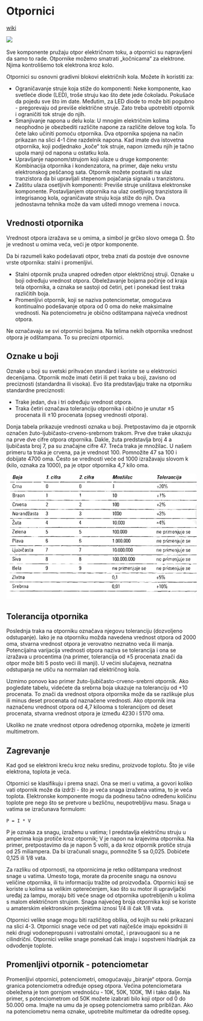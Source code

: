 # Otpornici

[wiki](https://sh.wikipedia.org/wiki/Otpornik)

![](https://upload.wikimedia.org/wikipedia/commons/thumb/7/75/Electronic-Axial-Lead-Resistors-Array.jpg/400px-Electronic-Axial-Lead-Resistors-Array.jpg)

Sve komponente pružaju otpor električnom toku, a otpornici su napravljeni da samo to rade. Otpornike možemo smatrati „kočnicama“ za elektrone. Njima kontrolišemo tok elektrona kroz kolo.

Otpornici su osnovni gradivni blokovi električnih kola. Možete ih koristiti za:
* Ograničavanje struje koja stiže do komponenti: Neke komponente, kao svetleće diode (LED), troše struju kao što dete jede čokoladu. Pokušaće da pojedu sve što im date. Međutim, za LED diode to može biti pogubno - pregorevaju od previše električne struje. Zato treba upotrebiti otpornik i ograničiti tok struje do njih.
* Smanjivanje napona u delu kola: U mnogim električnim kolima neophodno je obezbediti različite napone za različite delove tog kola. To čete lako učiniti pomoću otpornika. Dva otpornika spojena na način prikazan na slici 4-1 čine razdelnik napona. Kad imate dva istovetna otpornika, koji podjednako „koče“ tok struje, napon između njih je tačno upola manji od napona u ostatku kola.
* Upravljanje naponom/strujom koji ulaze u druge komponente: Kombinacija otpornika i kondenzatora, na primer, daje neku vrstu elektronskog peščanog sata. Otpornik možete postaviti na ulaz tranzistora da bi upravljali stepenom pojačanja signala u tranzistoru.
* Zaštitu ulaza osetljivih komponenti: Previše struje uništava elektronske komponente. Postavljanjem otpornika na ulaz osetljivog tranzistora ili integrisanog kola, ograničavate struju koja stiže do njih. Ova jednostavna tehnika može da vam uštedi mnogo vremena i novca.

## Vrednosti otpornika

Vrednost otpora izražava se u omima, a simbol je grčko slovo omega Ω. Što je vrednost u omima veća, veći je otpor komponente.

Da bi razumeli kako podešavati otpor, treba znati da postoje dve osnovne vrste otpornika: stalni i promenljivi.
* Stalni otpornik pruža unapred određen otpor električnoj struji. Oznake u boji određuju vrednost otpora. Obeležavanje bojama počinje od kraja tela otpornika, a oznaka se sastoji od četiri, pet i ponekad šest traka različitih boja.
* Promenljivi otpornik, koji se naziva potenciometar, omogućava kontinualno podešavanje otpora od 0 oma do neke maksimalne vrednosti. Na potenciometru je obično odštampana najveća vrednost otpora.

Ne označavaju se svi otpornici bojama. Na telima nekih otpornika vrednost otpora je odštampana. To su precizni otpornici.

## Oznake u boji

Oznake u boji su svetski prihvaćen standard i koriste se u elektronici decenijama. Otpornik može imati četiri ili pet traka u boji, zavisno od preciznosti (standardna ili visoka). Evo šta predstavljaju trake na otporniku standardne preciznosti:
* Trake jedan, dva i tri određuju vrednost otpora.
* Traka četiri označava toleranciju otpornika i obično je unutar ±5 procenata ili ±10 procenata (opseg vrednosti otpora).

Donja tabela prikazuje vrednosti oznaka u boji. Pretpostavimo da je otpornik označen žuto-ljubičasto-crveno-srebrnom trakom. Prve dve trake ukazuju na prve dve cifre otpora otpornika. Dakle, žuta predstavlja broj 4 a ljubičasta broj 7, pa su značajne cifre 47. Treća traka je množilac. U našem primeru ta traka je crvena, pa je vrednost 100. Pomnožite 47 sa 100 i dobijate 4700 oma. Često se vrednosti veće od 1000 izražavaju slovom k (kilo, oznaka za 1000), pa je otpor otpornika 4,7 kilo oma.

![jačina otpornika](slike/otpornici.png)

## Tolerancija otpornika

Poslednja traka na otporniku označava njegovu toleranciju (dozvoljeno odstupanje). Iako je na otporniku možda navedena vrednost otpora od 2000 oma, stvarna vrednost otpora je verovatno neznatno veća ili manja. Potencijalna varijacija vrednosti otpora naziva se tolerancija i ona se izražava u procentima (na primer, tolerancija od ±5 procenata znači da otpor može biti 5 posto veći ili manji). U većini slučajeva, neznatna odstupanja ne utiču na normalan rad električnog kola. 

Uzmimo ponovo kao primer žuto-ljubičasto-crveno-srebrni otpornik. Ako pogledate tabelu, videćete da srebrna boja ukazuje na toleranciju od +10 procenata. To znači da vrednost otpora otpornika može da se razlikuje plus ili minus deset procenata od naznačene vrednosti. Ako otpornik ima naznačenu vrednost otpora od 4,7 kilooma s tolerancijom od deset procenata, stvarna vrednost otpora je između 4230 i 5170 oma.

Ukoliko ne znate vrednost otpora određenog otpornika, možete je izmeriti multimetrom.

## Zagrevanje

Kad god se elektroni kreću kroz neku sredinu, proizvode toplotu. Što je više elektrona, toplota je veća. 

Otpornici se klasifikuju i prema snazi. Ona se meri u vatima, a govori koliko vati otpornik može da izdrži - što je veća snaga izražena vatima, to je veća toplota. Elektronske komponente mogu da podnesu tačno određenu količinu toplote pre nego što se pretvore u bezličnu, neupotrebljivu masu. Snaga u vatima se izračunava formulom:

```
P = I * V
```

P je oznaka za snagu, izraženu u vatima; I predstavlja električnu struju u amperima koja protiče kroz otpornik; V je napon na krajevima otpornika. Na primer, pretpostavimo da je napon 5 volti, a da kroz otpornik protiče struja od 25 miliampera. Da bi izračunali snagu, pomnožite 5 sa 0,025. Dobićete 0,125 ili 1/8 vata.

Za razliku od otpornosti, na otpornicima je retko odštampana vrednost snage u vatima. Umesto toga, morate da procenite snagu na osnovu veličine otpornika, ili tu informaciju tražite od proizvođača. Otpornici koji se koriste u kolima sa velikim opterećenjem, kao što su motor ili upravljački uređaj za lampu, moraju biti veće snage od otpornika upotrebljenih u kolima s malom električnom strujom. Snaga najvećeg broja otpornika koji se koriste u amaterskim elektronskim projektima iznosi 1/4 ili čak 1/8 vata.

Otpornici velike snage mogu biti različitog oblika, od kojih su neki prikazani na slici 4-3. Otpornici snage veće od pet vati najčešće imaju epoksidni ili neki drugi vodonepropusni i vatrostalni omotač, i pravougaoni su a ne cilindrični. Otpornici velike snage ponekad čak imaju i sopstveni hladnjak za odvođenje toplote.

## Promenljivi otpornik - potenciometar

Promenljivi otpornici, potenciometri, omogućavaju „biranje“ otpora. Gornja granica potenciometra određuje opseg otpora. Većina potenciometara obeležena je tom gornjom vrednošću - 10K, 50K, 100K, 1M i tako dalje. Na primer, s potenciometrom od 50K možete izabrati bilo koji otpor od 0 do 50.000 oma. Imajte na umu da je opseg potenciometra samo približan. Ako na potenciometru nema oznake, upotrebite multimetar da odredite opseg.
